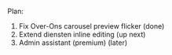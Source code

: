 Plan:
1. Fix Over-Ons carousel preview flicker (done)
2. Extend diensten inline editing (up next)
3. Admin assistant (premium) (later)

